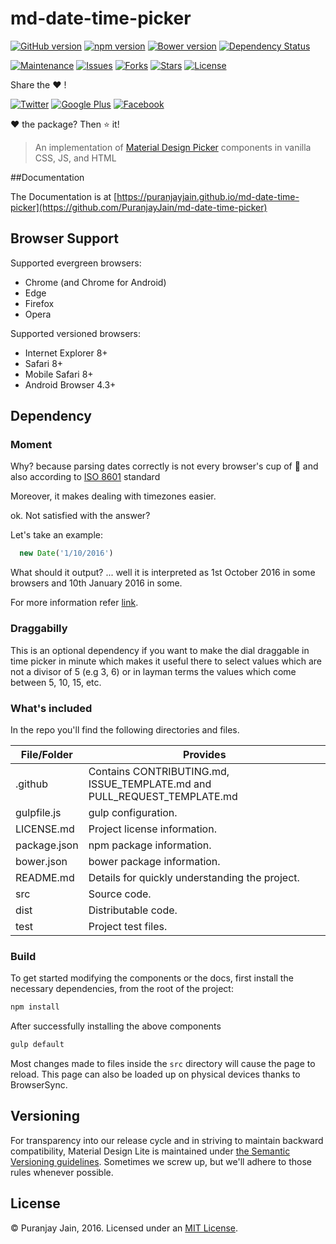 # md-date-time-picker

[![GitHub version](https://img.shields.io/github/release/puranjayjain/md-date-time-picker.svg)](https://badge.fury.io/gh/puranjayjain%2Fmd-date-time-picker)
[![npm version](https://img.shields.io/npm/v/md-date-time-picker.svg)](https://badge.fury.io/js/md-date-time-picker)
[![Bower version](https://img.shields.io/bower/v/md-date-time-picker.svg)](https://badge.fury.io/bo/puranjayjain%2Fmd-date-time-picker)
[![Dependency Status](https://david-dm.org/puranjayjain/md-date-time-picker.svg)](https://david-dm.org/puranjayjain/md-date-time-picker)

[![Maintenance](https://img.shields.io/maintenance/yes/2016.svg)]()
[![Issues](https://img.shields.io/github/issues/puranjayjain/md-date-time-picker.svg)](https://github.com/puranjayjain/md-date-time-picker/issues)
[![Forks](https://img.shields.io/github/forks/puranjayjain/md-date-time-picker.svg)](https://github.com/puranjayjain/md-date-time-picker/network)
[![Stars](https://img.shields.io/github/stars/puranjayjain/md-date-time-picker.svg)](https://github.com/puranjayjain/md-date-time-picker/stargazers)
[![License](https://img.shields.io/badge/license-MIT-blue.svg)](https://raw.githubusercontent.com/puranjayjain/md-date-time-picker/master/LICENSE.md)

Share the :heart: !

[![Twitter](https://img.shields.io/twitter/url/https/github.com/puranjayjain/md-date-time-picker.svg?style=social)](https://twitter.com/intent/tweet?text=check%20out&url=https://puranjayjain.github.io/md-date-time-picker&via=puranjayjain)
[![Google Plus](https://www.gstatic.com/images/icons/gplus-16.png)](https://plus.google.com/share?url=https://puranjayjain.github.io/md-date-time-picker)
[![Facebook](https://github.com/puranjayjain/md-date-time-picker/blob/master/src/images/FB-f-Logo__blue_29.png)](https://www.facebook.com/sharer.php?u=https://puranjayjain.github.io/md-date-time-picker&media=https://puranjayjain.github.io/md-date-time-picker/favicon-128.png&description=An%20implementation%20of%20Material%20Design%20Picker%20components%20in%20vanilla%20CSS,%20JS,%20and%20HTML)

:heart: the package? Then :star: it!

> An implementation of [Material Design Picker](https://www.google.com/design/spec/components/pickers.html)
components in vanilla CSS, JS, and HTML

##Documentation

The Documentation is at [https://puranjayjain.github.io/md-date-time-picker](https://github.com/PuranjayJain/md-date-time-picker)

## Browser Support

Supported evergreen browsers:

- Chrome (and Chrome for Android)
- Edge
- Firefox
- Opera

Supported versioned browsers:

- Internet Explorer 8+
- Safari 8+
- Mobile Safari 8+
- Android Browser 4.3+

## Dependency

### Moment
Why? because parsing dates correctly is not every browser's cup of :tea: and also according to [ISO 8601](https://en.wikipedia.org/wiki/ISO_8601) standard

Moreover, it makes dealing with timezones easier.

ok. Not satisfied with the answer?

Let's take an example:

```js
  new Date('1/10/2016')
```

What should it output? ... well it is interpreted as 1st October 2016 in some browsers and 10th January 2016 in some.

For more information refer [link](https://developer.mozilla.org/en-US/docs/Web/JavaScript/Reference/Global_Objects/Date/parse).

### Draggabilly

This is an optional dependency if you want to make the dial draggable in time picker in minute which makes it useful there to select values which are not a divisor of 5 (e.g 3, 6) or in layman terms the values which come between 5, 10, 15, etc.

### What's included

In the repo you'll find the following directories and files.

| File/Folder     | Provides                                                                 |
|-----------------|--------------------------------------------------------------------------|
| .github         | Contains CONTRIBUTING.md, ISSUE_TEMPLATE.md and PULL_REQUEST_TEMPLATE.md |
| gulpfile.js     | gulp configuration.                                                      |
| LICENSE.md      | Project license information.                                             |
| package.json    | npm package information.                                                 |
| bower.json      | bower package information.                                               |
| README.md       | Details for quickly understanding the project.                           |
| src             | Source code.                                                             |
| dist            | Distributable code.                                                      |
| test            | Project test files.                                                      |

### Build

To get started modifying the components or the docs, first install the necessary
dependencies, from the root of the project:

```bash
npm install
```

After successfully installing the above components

```bash
gulp default
```

Most changes made to files inside the `src` directory will cause the page to reload. This page can also be loaded up on physical devices thanks to BrowserSync.

## Versioning

For transparency into our release cycle and in striving to maintain backward
compatibility, Material Design Lite is maintained under
[the Semantic Versioning guidelines](http://semver.org/). Sometimes we screw up,
but we'll adhere to those rules whenever possible.

## License

© Puranjay Jain, 2016. Licensed under an
[MIT License](https://github.com/puranjayjain/md-date-time-picker/blob/master/LICENSE.md).
